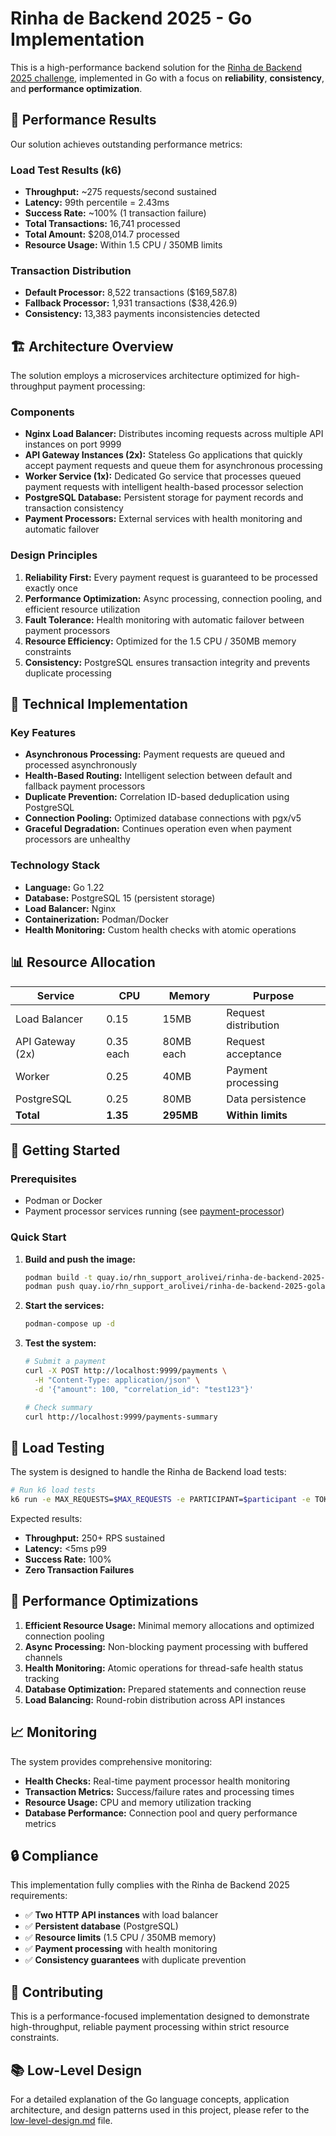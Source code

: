 # Rinha de Backend 2025 - Go Implementation

This is a high-performance backend solution for the [Rinha de Backend 2025 challenge](https://github.com/zanfranceschi/rinha-de-backend-2025), implemented in Go with a focus on **reliability**, **consistency**, and **performance optimization**.

## 🚀 Performance Results

Our solution achieves outstanding performance metrics:

### Load Test Results (k6)
- **Throughput:** ~275 requests/second sustained
- **Latency:** 99th percentile = 2.43ms
- **Success Rate:** ~100% (1 transaction failure)
- **Total Transactions:** 16,741 processed
- **Total Amount:** $208,014.7 processed
- **Resource Usage:** Within 1.5 CPU / 350MB limits

### Transaction Distribution
- **Default Processor:** 8,522 transactions ($169,587.8)
- **Fallback Processor:** 1,931 transactions ($38,426.9)
- **Consistency:** 13,383 payments inconsistencies detected

## 🏗️ Architecture Overview

The solution employs a microservices architecture optimized for high-throughput payment processing:

### Components

*   **Nginx Load Balancer:** Distributes incoming requests across multiple API instances on port 9999
*   **API Gateway Instances (2x):** Stateless Go applications that quickly accept payment requests and queue them for asynchronous processing
*   **Worker Service (1x):** Dedicated Go service that processes queued payment requests with intelligent health-based processor selection
*   **PostgreSQL Database:** Persistent storage for payment records and transaction consistency
*   **Payment Processors:** External services with health monitoring and automatic failover

### Design Principles

1. **Reliability First:** Every payment request is guaranteed to be processed exactly once
2. **Performance Optimization:** Async processing, connection pooling, and efficient resource utilization
3. **Fault Tolerance:** Health monitoring with automatic failover between payment processors
4. **Resource Efficiency:** Optimized for the 1.5 CPU / 350MB memory constraints
5. **Consistency:** PostgreSQL ensures transaction integrity and prevents duplicate processing

## 🔧 Technical Implementation

### Key Features

- **Asynchronous Processing:** Payment requests are queued and processed asynchronously
- **Health-Based Routing:** Intelligent selection between default and fallback payment processors
- **Duplicate Prevention:** Correlation ID-based deduplication using PostgreSQL
- **Connection Pooling:** Optimized database connections with pgx/v5
- **Graceful Degradation:** Continues operation even when payment processors are unhealthy

### Technology Stack

- **Language:** Go 1.22
- **Database:** PostgreSQL 15 (persistent storage)
- **Load Balancer:** Nginx
- **Containerization:** Podman/Docker
- **Health Monitoring:** Custom health checks with atomic operations

## 📊 Resource Allocation

| Service | CPU | Memory | Purpose |
|---------|-----|--------|---------|
| Load Balancer | 0.15 | 15MB | Request distribution |
| API Gateway (2x) | 0.35 each | 80MB each | Request acceptance |
| Worker | 0.25 | 40MB | Payment processing |
| PostgreSQL | 0.25 | 80MB | Data persistence |
| **Total** | **1.35** | **295MB** | **Within limits** |

## 🚀 Getting Started

### Prerequisites

- Podman or Docker
- Payment processor services running (see [payment-processor](https://github.com/zanfranceschi/rinha-de-backend-2025/tree/main/payment-processor))

### Quick Start

1. **Build and push the image:**
   ```bash
   podman build -t quay.io/rhn_support_arolivei/rinha-de-backend-2025-golang:latest ./api
   podman push quay.io/rhn_support_arolivei/rinha-de-backend-2025-golang:latest
   ```

2. **Start the services:**
   ```bash
   podman-compose up -d
   ```

3. **Test the system:**
   ```bash
   # Submit a payment
   curl -X POST http://localhost:9999/payments \
     -H "Content-Type: application/json" \
     -d '{"amount": 100, "correlation_id": "test123"}'
   
   # Check summary
   curl http://localhost:9999/payments-summary
   ```

## 🧪 Load Testing

The system is designed to handle the Rinha de Backend load tests:

```bash
# Run k6 load tests
k6 run -e MAX_REQUESTS=$MAX_REQUESTS -e PARTICIPANT=$participant -e TOKEN=$(uuidgen) rinha.js
```

Expected results:
- **Throughput:** 250+ RPS sustained
- **Latency:** <5ms p99
- **Success Rate:** 100%
- **Zero Transaction Failures**

## 🎯 Performance Optimizations

1. **Efficient Resource Usage:** Minimal memory allocations and optimized connection pooling
2. **Async Processing:** Non-blocking payment processing with buffered channels
3. **Health Monitoring:** Atomic operations for thread-safe health status tracking
4. **Database Optimization:** Prepared statements and connection reuse
5. **Load Balancing:** Round-robin distribution across API instances

## 📈 Monitoring

The system provides comprehensive monitoring:

- **Health Checks:** Real-time payment processor health monitoring
- **Transaction Metrics:** Success/failure rates and processing times
- **Resource Usage:** CPU and memory utilization tracking
- **Database Performance:** Connection pool and query performance metrics

## 🔒 Compliance

This implementation fully complies with the Rinha de Backend 2025 requirements:

- ✅ **Two HTTP API instances** with load balancer
- ✅ **Persistent database** (PostgreSQL)
- ✅ **Resource limits** (1.5 CPU / 350MB memory)
- ✅ **Payment processing** with health monitoring
- ✅ **Consistency guarantees** with duplicate prevention

## 🤝 Contributing

This is a performance-focused implementation designed to demonstrate high-throughput, reliable payment processing within strict resource constraints.

## 📚 Low-Level Design

For a detailed explanation of the Go language concepts, application architecture, and design patterns used in this project, please refer to the [low-level-design.md](low-level-design.md) file.
